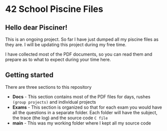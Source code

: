 # 42 School Piscine Files

## Hello dear Pisciner!
This is an ongoing project. So far I have just dumped all my piscine files as they are.
I will be updating this project during my free time.

I have collected most of the PDF documents, so you can read them and prepare as to what to expect during your time here.

## Getting started
There are three sections to this repository
* **Docs**  - This section contains most of the PDF files for days, rushes `(group projects)` and individual projects
* **Exams** - This section is organized so that for each exam you would have all the questions in a separate folder. Each folder will have the subject, the trace (the log) and the source code `C file`
* **main**  - This was my working folder where I kept all my source code
